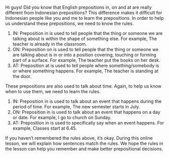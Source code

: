 Hi guys! Did you know that English prepositions in, on and at are really different from Indonesian prepositions? This difference makes it difficult for Indonesian people like you and me to learn the prepositions. In order to help us understand these prepositions, we need to know the rules.

1. IN: Preposition in is used to tell people that the thing or someone we are talking about is within the shape of something else. For example, The teacher is already in the classroom.
2. ON: Preposition on is used to tell people that the thing or someone we are talking about is in or into a position covering, touching or forming part of a surface. For example, The teacher put the books on her desk.
3. AT: Preposition at is used to tell people where something/somebody is or where something happens. For example, The teacher is standing at the door.
 
These prepositions are also used to talk about time. Again, to help us know when to use them, we need to learn the rules.
 
1. IN: Preposition in is used to talk about an event that happens during the period of time. For example, The new semester starts in July.
2. ON: Preposition in is used to talk about an event that happens on a day or date. For example, I go to church on Sunday.
3. AT: Preposition in is used to specifically say when an event happens. For example, Classes start at 6.45.
 
If you haven’t remembered the rules above, it’s okay. During this online lesson, we will explain how sentences match the rules. We hope the rules in the lesson can help you remember and make better prepositional decisions.